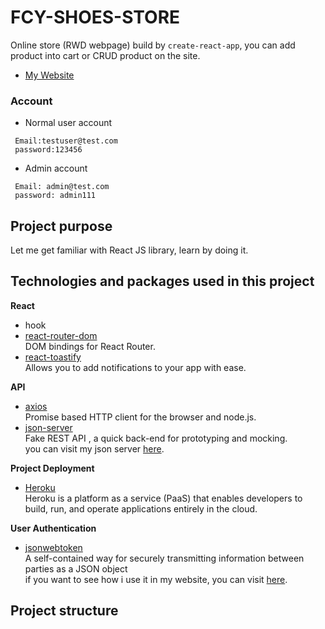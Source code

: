 # FCY-SHOES-STORE 

Online store (RWD webpage) build by `create-react-app`, you can add product into cart or CRUD product on the site.

- [My Website](https://fcy-shoes-store.herokuapp.com/)

### Account 

- Normal user account
```
 Email:testuser@test.com
 password:123456
```

- Admin account
```
 Email: admin@test.com
 password: admin111
```

## Project purpose
Let me get familiar with React JS library, learn by doing it.

## Technologies and packages used in this project

**React**

- hook
- [react-router-dom](https://github.com/ReactTraining/react-router/tree/master/packages/react-router-dom)<br>
  DOM bindings for React Router.
- [react-toastify](https://github.com/fkhadra/react-toastify)<br>
  Allows you to add notifications to your app with ease.
  
**API**

- [axios](https://github.com/axios/axios)<br>
  Promise based HTTP client for the browser and node.js.
- [json-server](https://github.com/typicode/json-server)<br>
  Fake REST API , a quick back-end for prototyping and mocking. <br>
  you can visit my json server [here](https://fcy-shoes-api.herokuapp.com/).
  
**Project Deployment**

- [Heroku](https://www.heroku.com)<br>
  Heroku is a platform as a service (PaaS) that enables developers to build, run, and operate applications entirely in the cloud.
  
**User Authentication**

- [jsonwebtoken](https://github.com/auth0/node-jsonwebtoken)<br>
A self-contained way for securely transmitting information between parties as a JSON object<br>
if you want to see how i use it in my website, you can visit [here](https://github.com/keila0933/shoes-store-api).

## Project structure

```

```

